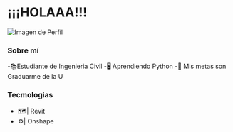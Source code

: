 <div aling="center">
<h1 aling="center">¡¡¡HOLAAA!!!</h1>  
</div>
<img src="https://labs.google/es/fx/tools/image-fx/29jrns7gu0000.jpg" alt="Imagen de Perfil">

### Sobre mí
-📚Estudiante de Ingenieria Civil
-🖥️ Aprendiendo Python
-🎯 Mis metas son Graduarme de la U


### Tecmologias
- 🗺️| Revit
- ⚙️| Onshape
